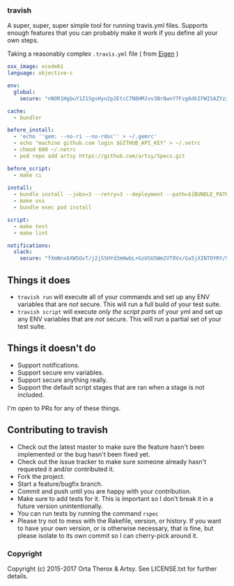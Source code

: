 ### travish

A super, super, super simple tool for running travis.yml files. Supports enough features that you can probably make it work if you define all your own steps.

Taking a reasonably complex `.travis.yml` file ( from [Eigen](https://github.com/artsy/eigen/blob/master/.travis.yml) )

``` yaml
osx_image: xcode61
language: objective-c

env:
  global:
    secure: "nNOR1HgbuY1Z1SgsHyn2p2EtcC7N8HMJvv3BrQwnY7Fzg6dkIFWISAZYzzijXaqN0BJ+lvKHSO8F4HjWRL64x868bPSMdf3xlqG2VR5yvKsFfpjwqxoyDsBYc68VPsH+tcZqQt4SC2wAqGSkOOF3Pn/4yGyoCGZWWq05cN05las="

cache:
  - bundler

before_install:
  - 'echo ''gem: --no-ri --no-rdoc'' > ~/.gemrc'
  - echo "machine github.com login $GITHUB_API_KEY" > ~/.netrc
  - chmod 600 ~/.netrc
  - pod repo add artsy https://github.com/artsy/Specs.git

before_script:
  - make ci
  
install:
  - bundle install --jobs=3 --retry=3 --deployment --path=${BUNDLE_PATH:-vendor/bundle}
  - make oss
  - bundle exec pod install

script:
  - make test
  - make lint

notifications:
  slack:
    secure: "fXmNnx6XW5OvT/j2jSSHYd3mHwbL+GzUSUSWmZVT0Vx/Ga5jXINTOYRY/9PYgJMqdL8a/L0Mf/18ZZ+tliPlWQ/DnfTz1a3Q/Pf94hfYSGhSGlQC/eXYcpOm/dNOKYQ3sr4tqXtTPylPUDXHeiM2D59ggdlUvVwcALGgHizajPQ="
```

## Things it does

* `travish run` will execute all of your commands and set up any ENV variables that are _not_ secure. This will run a full build of your test suite.
* `travish script` will execute _only the script parts_ of your yml and set up any ENV variables that are _not_ secure. This will run a partial set of your test suite.

## Things it doesn't do

* Support notifications.
* Support secure env variables.
* Support secure anything really.
* Support the default script stages that are ran when a stage is not included.

I'm open to PRs for any of these things.

## Contributing to travish
 
* Check out the latest master to make sure the feature hasn't been implemented or the bug hasn't been fixed yet.
* Check out the issue tracker to make sure someone already hasn't requested it and/or contributed it.
* Fork the project.
* Start a feature/bugfix branch.
* Commit and push until you are happy with your contribution.
* Make sure to add tests for it. This is important so I don't break it in a future version unintentionally.
* You can run tests by running the command `rspec`
* Please try not to mess with the Rakefile, version, or history. If you want to have your own version, or is otherwise necessary, that is fine, but please isolate to its own commit so I can cherry-pick around it.

### Copyright

Copyright (c) 2015-2017 Orta Therox & Artsy. See LICENSE.txt for
further details.

